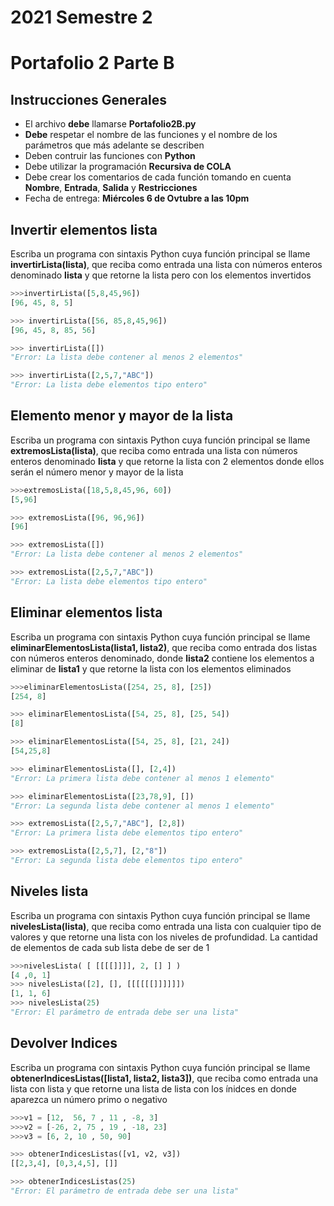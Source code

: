# 2021 Semestre 2
# Portafolio 2 Parte B

## Instrucciones Generales
- El archivo **debe** llamarse **Portafolio2B.py**
- **Debe** respetar el nombre de las funciones y el nombre de los parámetros que más adelante se describen
- Deben contruir las funciones con **Python**
- Debe utilizar la programación **Recursiva de COLA**
- Debe crear los comentarios de cada función tomando en cuenta **Nombre**, **Entrada**, **Salida** y **Restricciones**
- Fecha de entrega: **Miércoles 6 de Ovtubre a las 10pm**

##	Invertir elementos lista
Escriba un programa con sintaxis Python cuya función principal se llame **invertirLista(lista)**, que reciba como entrada una lista con números enteros denominado **lista** y que retorne la lista pero con los elementos invertidos 


```python
>>>invertirLista([5,8,45,96])
[96, 45, 8, 5]

>>> invertirLista([56, 85,8,45,96])
[96, 45, 8, 85, 56]

>>> invertirLista([])
"Error: La lista debe contener al menos 2 elementos"

>>> invertirLista([2,5,7,"ABC"])
"Error: La lista debe elementos tipo entero"
```

##	Elemento menor y mayor de la lista
Escriba un programa con sintaxis Python cuya función principal se llame **extremosLista(lista)**, que reciba como entrada una lista con números enteros denominado **lista** y que retorne la lista con 2 elementos donde ellos serán el número menor y mayor de la lista

```python
>>>extremosLista([18,5,8,45,96, 60])
[5,96]

>>> extremosLista([96, 96,96])
[96]

>>> extremosLista([])
"Error: La lista debe contener al menos 2 elementos"

>>> extremosLista([2,5,7,"ABC"])
"Error: La lista debe elementos tipo entero"
```

##	Eliminar elementos lista
Escriba un programa con sintaxis Python cuya función principal se llame **eliminarElementosLista(lista1, lista2)**, que reciba como entrada dos listas con números enteros denominado, donde **lista2** contiene los elementos a eliminar de **lista1** y que retorne la lista con los elementos eliminados

```python
>>>eliminarElementosLista([254, 25, 8], [25])
[254, 8]

>>> eliminarElementosLista([54, 25, 8], [25, 54])
[8]

>>> eliminarElementosLista([54, 25, 8], [21, 24])
[54,25,8]

>>> eliminarElementosLista([], [2,4])
"Error: La primera lista debe contener al menos 1 elemento"

>>> eliminarElementosLista([23,78,9], [])
"Error: La segunda lista debe contener al menos 1 elemento"

>>> extremosLista([2,5,7,"ABC"], [2,8])
"Error: La primera lista debe elementos tipo entero"

>>> extremosLista([2,5,7], [2,"8"])
"Error: La segunda lista debe elementos tipo entero"

```
##	Niveles lista
Escriba un programa con sintaxis Python cuya función principal se llame **nivelesLista(lista)**, que reciba como entrada una lista con cualquier tipo de valores y que retorne una lista con los niveles de profundidad. La cantidad de elementos de cada sub lista debe de ser de 1

```python
>>>nivelesLista( [ [[[[]]]], 2, [] ] )
[4 ,0, 1]
>>> nivelesLista([2], [], [[[[[[]]]]]])
[1, 1, 6]
>>> nivelesLista(25)
"Error: El parámetro de entrada debe ser una lista"
```
##	Devolver Indices
Escriba un programa con sintaxis Python cuya función principal se llame **obtenerIndicesListas([lista1, lista2, lista3])**, que reciba como entrada una lista con lista y que retorne una lista de lista con los ínidces en donde aparezca un número primo o negativo

```python
>>>v1 = [12,  56, 7 , 11 , -8, 3] 
>>>v2 = [-26, 2, 75 , 19 , -18, 23] 
>>>v3 = [6, 2, 10 , 50, 90] 

>>> obtenerIndicesListas([v1, v2, v3])
[[2,3,4], [0,3,4,5], []]

>>> obtenerIndicesListas(25)
"Error: El parámetro de entrada debe ser una lista"

```
